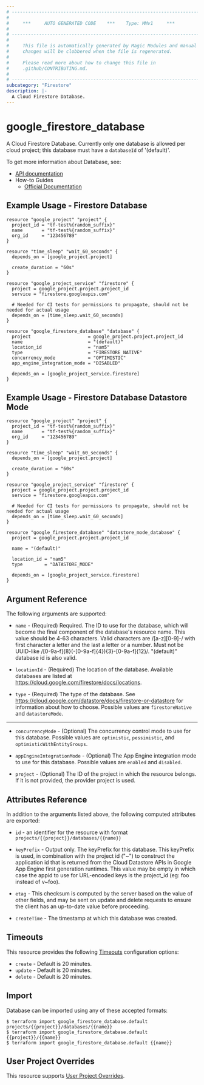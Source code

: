 ```yaml
---
# ----------------------------------------------------------------------------
#
#     ***     AUTO GENERATED CODE    ***    Type: MMv1     ***
#
# ----------------------------------------------------------------------------
#
#     This file is automatically generated by Magic Modules and manual
#     changes will be clobbered when the file is regenerated.
#
#     Please read more about how to change this file in
#     .github/CONTRIBUTING.md.
#
# ----------------------------------------------------------------------------
subcategory: "Firestore"
description: |-
  A Cloud Firestore Database.
---
```


# google\_firestore\_database

A Cloud Firestore Database. Currently only one database is allowed per
cloud project; this database must have a `databaseId` of '(default)'.

To get more information about Database, see:

* [API documentation](https://cloud.google.com/firestore/docs/reference/rest/v1/projects.databases)
* How-to Guides
  * [Official Documentation](https://cloud.google.com/firestore/docs/)

## Example Usage - Firestore Database

```hcl
resource "google_project" "project" {
  project_id = "tf-test%{random_suffix}"
  name       = "tf-test%{random_suffix}"
  org_id     = "123456789"
}

resource "time_sleep" "wait_60_seconds" {
  depends_on = [google_project.project]

  create_duration = "60s"
}

resource "google_project_service" "firestore" {
  project = google_project.project.project_id
  service = "firestore.googleapis.com"

  # Needed for CI tests for permissions to propagate, should not be needed for actual usage
  depends_on = [time_sleep.wait_60_seconds]
}

resource "google_firestore_database" "database" {
  project                     = google_project.project.project_id
  name                        = "(default)"
  location_id                 = "nam5"
  type                        = "FIRESTORE_NATIVE"
  concurrency_mode            = "OPTIMISTIC"
  app_engine_integration_mode = "DISABLED"

  depends_on = [google_project_service.firestore]
}
```

## Example Usage - Firestore Database Datastore Mode

```hcl
resource "google_project" "project" {
  project_id = "tf-test%{random_suffix}"
  name       = "tf-test%{random_suffix}"
  org_id     = "123456789"
}

resource "time_sleep" "wait_60_seconds" {
  depends_on = [google_project.project]

  create_duration = "60s"
}

resource "google_project_service" "firestore" {
  project = google_project.project.project_id
  service = "firestore.googleapis.com"

  # Needed for CI tests for permissions to propagate, should not be needed for actual usage
  depends_on = [time_sleep.wait_60_seconds]
}

resource "google_firestore_database" "datastore_mode_database" {
  project = google_project.project.project_id

  name = "(default)"

  location_id = "nam5"
  type        = "DATASTORE_MODE"

  depends_on = [google_project_service.firestore]
}
```

## Argument Reference

The following arguments are supported:

*   `name` -
    (Required)
    Required. The ID to use for the database, which will become the final
    component of the database's resource name. This value should be 4-63
    characters. Valid characters are /\[a-z]\[0-9]-/ with first character
    a letter and the last a letter or a number. Must not be
    UUID-like /\[0-9a-f]{8}(-\[0-9a-f]{4}){3}-\[0-9a-f]{12}/.
    "(default)" database id is also valid.

*   `locationId` -
    (Required)
    The location of the database. Available databases are listed at
    https://cloud.google.com/firestore/docs/locations.

*   `type` -
    (Required)
    The type of the database.
    See https://cloud.google.com/datastore/docs/firestore-or-datastore
    for information about how to choose.
    Possible values are `firestoreNative` and `datastoreMode`.

***

*   `concurrencyMode` -
    (Optional)
    The concurrency control mode to use for this database.
    Possible values are `optimistic`, `pessimistic`, and `optimisticWithEntityGroups`.

*   `appEngineIntegrationMode` -
    (Optional)
    The App Engine integration mode to use for this database.
    Possible values are `enabled` and `disabled`.

*   `project` - (Optional) The ID of the project in which the resource belongs.
    If it is not provided, the provider project is used.

## Attributes Reference

In addition to the arguments listed above, the following computed attributes are exported:

*   `id` - an identifier for the resource with format `projects/{{project}}/databases/{{name}}`

*   `keyPrefix` -
    Output only. The keyPrefix for this database.
    This keyPrefix is used, in combination with the project id ("~") to construct the application id
    that is returned from the Cloud Datastore APIs in Google App Engine first generation runtimes.
    This value may be empty in which case the appid to use for URL-encoded keys is the project\_id (eg: foo instead of v~foo).

*   `etag` -
    This checksum is computed by the server based on the value of other fields,
    and may be sent on update and delete requests to ensure the client has an
    up-to-date value before proceeding.

*   `createTime` -
    The timestamp at which this database was created.

## Timeouts

This resource provides the following
[Timeouts](https://developer.hashicorp.com/terraform/plugin/sdkv2/resources/retries-and-customizable-timeouts) configuration options:

* `create` - Default is 20 minutes.
* `update` - Default is 20 minutes.
* `delete` - Default is 20 minutes.

## Import

Database can be imported using any of these accepted formats:

```console
$ terraform import google_firestore_database.default projects/{{project}}/databases/{{name}}
$ terraform import google_firestore_database.default {{project}}/{{name}}
$ terraform import google_firestore_database.default {{name}}
```

## User Project Overrides

This resource supports [User Project Overrides](https://registry.terraform.io/providers/hashicorp/google/latest/docs/guides/provider_reference#user_project_override).
